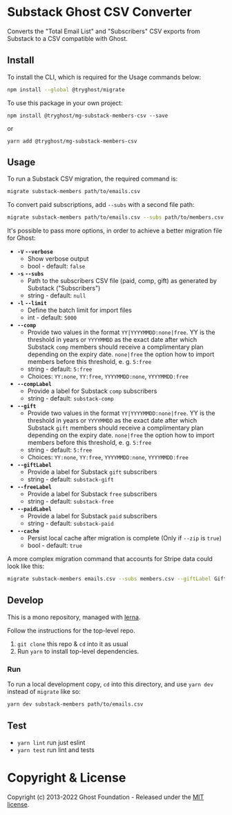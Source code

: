 # Substack Ghost CSV Converter

Converts the "Total Email List" and "Subscribers" CSV exports from Substack to a CSV compatible with Ghost.


## Install

To install the CLI, which is required for the Usage commands below:

```sh
npm install --global @tryghost/migrate
```

To use this package in your own project:

`npm install @tryghost/mg-substack-members-csv --save`

or

`yarn add @tryghost/mg-substack-members-csv`


## Usage

To run a Substack CSV migration, the required command is:

```sh
migrate substack-members path/to/emails.csv
```

To convert paid subscriptions, add `--subs` with a second file path:

```sh
migrate substack-members path/to/emails.csv --subs path/to/members.csv
```

It's possible to pass more options, in order to achieve a better migration file for Ghost:

- **`-V` `--verbose`**
    - Show verbose output
    - bool - default: `false`
- **`-s` `--subs`**
    - Path to the subscribers CSV file (paid, comp, gift) as generated by Substack ("Subscribers")
    - string - default: `null`
- **`-l` `--limit`**
    - Define the batch limit for import files
    - int - default: `5000`
- **`--comp`**
    - Provide two values in the format `YY|YYYYMMDD:none|free`. YY is the threshold in years or `YYYYMMDD` as the exact date after which Substack `comp` members should receive a complimentary plan depending on the expiry date. `none|free` the option how to import members before this threshold, e. g. `5:free`
    - string - default: `5:free`
    - Choices: `YY:none`, `YY:free`, `YYYYMMDD:none`, `YYYYMMDD:free`
- **`--compLabel`**
    - Provide a label for Substack `comp` subscribers
    - string - default: `substack-comp`
- **`--gift`**
    - Provide two values in the format `YY|YYYYMMDD:none|free`. YY is the threshold in years or `YYYYMMDD` as the exact date after which Substack `gift` members should receive a complimentary plan depending on the expiry date. `none|free` the option how to import members before this threshold, e. g. `5:free`
    - string - default: `5:free`
    - Choices: `YY:none`, `YY:free`, `YYYYMMDD:none`, `YYYYMMDD:free`
- **`--giftLabel`**
    - Provide a label for Substack `gift` subscribers
    - string - default: `substack-gift`
- **`--freeLabel`**
    - Provide a label for Substack `free` subscribers
    - string - default: `substack-free`
- **`--paidLabel`**
    - Provide a label for Substack `paid` subscribers
    - string - default: `substack-paid`
- **`--cache`** 
    - Persist local cache after migration is complete (Only if `--zip` is `true`)
    - bool - default: `true`

A more complex migration command that accounts for Stripe data could look like this:

```sh
migrate substack-members emails.csv --subs members.csv --giftLabel Gifted --freeLabel Free --paidLabel Supporter --compLabel 'Try It Out'
```


## Develop

This is a mono repository, managed with [lerna](https://lerna.js.org).

Follow the instructions for the top-level repo.
1. `git clone` this repo & `cd` into it as usual
2. Run `yarn` to install top-level dependencies.


### Run

To run a local development copy, `cd` into this directory, and use `yarn dev` instead of `migrate` like so:

```sh
yarn dev substack-members path/to/emails.csv
```


## Test

- `yarn lint` run just eslint
- `yarn test` run lint and tests


# Copyright & License

Copyright (c) 2013-2022 Ghost Foundation - Released under the [MIT license](LICENSE).
